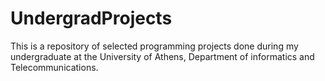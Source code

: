 UndergradProjects
=================
This is a repository of selected programming projects done during my undergraduate
at the University of Athens, Department of informatics  and Telecommunications.
